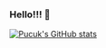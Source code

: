 ### Hello!!! 👋



[![Pucuk's GitHub stats](https://github-readme-stats.vercel.app/api?username=Pucuk1337)](https://github.com/Pucuk1337/github-readme-stats)
